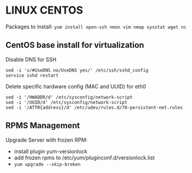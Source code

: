LINUX CENTOS
============

Packages to install: `yum install open-ssh nmon vim nmap sysstat wget nc`

CentOS base install for virtualization
--------------------------------------

Disable DNS for SSH

    sed -i 's/#UseDNS no/UseDNS yes/' /etc/ssh/sshd_config
    service sshd restart

Delete specific hardware config (MAC and UUID) for eth0

    sed -i '/HWADDR/d' /etc/sysconfig/network-script
    sed -i '/UUID/d' /etc/sysconfig/network-script
    sed -i '/ATTR{address}/d' /etc/udev/rules.d/70-persistent-net.rules

RPMS Management
---------------

Upgrade Server with frozen RPM:

 - install plugin yum-versionlock
 - add frozen rpms to /etc/yum/pluginconf.d/versionlock.list
 - `yum upgrade --skip-broken`
